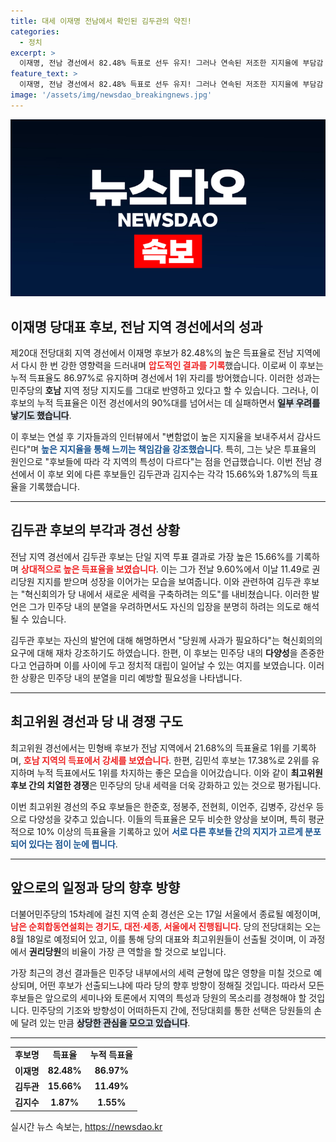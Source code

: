 ```yaml
---
title: 대세 이재명 전남에서 확인된 김두관의 약진!
categories:
  - 정치
excerpt: >
  이재명, 전남 경선에서 82.48% 득표로 선두 유지! 그러나 연속된 저조한 지지율에 부담감 느껴. 김두관, 친명계 비판하며 15.66% 기록. 민주당 전당대회, 향후 향방은? 클릭해 자세히 알아보세요!
feature_text: >
  이재명, 전남 경선에서 82.48% 득표로 선두 유지! 그러나 연속된 저조한 지지율에 부담감 느껴. 김두관, 친명계 비판하며 15.66% 기록. 민주당 전당대회, 향후 향방은? 클릭해 자세히 알아보세요!
image: '/assets/img/newsdao_breakingnews.jpg'
---
```


<p><img src="/assets/img/newsdao_breakingnews.jpg" alt="ranknews 속보" /></p>

<h2 data-ke-size="size26">이재명 당대표 후보, 전남 지역 경선에서의 성과</h2>

<p data-ke-size="size16">제20대 전당대회 지역 경선에서 이재명 후보가 82.48%의 높은 득표율로 전남 지역에서 다시 한 번 강한 영향력을 드러내며 <b><span style="color: #ee2323;">압도적인 결과를 기록</span></b>했습니다. 이로써 이 후보는 누적 득표율도 86.97%로 유지하며 경선에서 1위 자리를 방어했습니다. 이러한 성과는 민주당의 <b>호남</b> 지역 정당 지지도를 그대로 반영하고 있다고 할 수 있습니다. 그러나, 이 후보의 누적 득표율은 이전 경선에서의 90%대를 넘어서는 데 실패하면서 <b><span style="background-color: #21538527;">일부 우려를 낳기도 했습니다</span></b>.</p>

<p data-ke-size="size16">이 후보는 연설 후 기자들과의 인터뷰에서 "변함없이 높은 지지율을 보내주셔서 감사드린다"며 <b><span style="color: #1a5490;">높은 지지율을 통해 느끼는 책임감을 강조했습니다</span></b>. 특히, 그는 낮은 투표율의 원인으로 "후보들에 따라 각 지역의 특성이 다르다"는 점을 언급했습니다. 이번 전남 경선에서 이 후보 외에 다른 후보들인 김두관과 김지수는 각각 15.66%와 1.87%의 득표율을 기록했습니다.</p>

<hr>

<h2 data-ke-size="size26">김두관 후보의 부각과 경선 상황</h2>

<p data-ke-size="size16">전남 지역 경선에서 김두관 후보는 단일 지역 투표 결과로 가장 높은 15.66%를 기록하며 <b><span style="color: #ee2323;">상대적으로 높은 득표율을 보였습니다</span></b>. 이는 그가 전날 9.60%에서 이날 11.49로 권리당원 지지를 받으며 성장을 이어가는 모습을 보여줍니다. 이와 관련하여 김두관 후보는 "혁신회의가 당 내에서 새로운 세력을 구축하려는 의도"를 내비쳤습니다. 이러한 발언은 그가 민주당 내의 분열을 우려하면서도 자신의 입장을 분명히 하려는 의도로 해석될 수 있습니다.</p>

<p data-ke-size="size16">김두관 후보는 자신의 발언에 대해 해명하면서 "당원께 사과가 필요하다"는 혁신회의의 요구에 대해 재차 강조하기도 하였습니다. 한편, 이 후보는 민주당 내의 <b>다양성</b>을 존중한다고 언급하며 이를 사이에 두고 정치적 대립이 일어날 수 있는 여지를 보였습니다. 이러한 상황은 민주당 내의 분열을 미리 예방할 필요성을 나타냅니다.</p>

<hr>

<h2 data-ke-size="size26">최고위원 경선과 당 내 경쟁 구도</h2>

<p data-ke-size="size16">최고위원 경선에서는 민형배 후보가 전남 지역에서 21.68%의 득표율로 1위를 기록하며, <b><span style="color: #ee2323;">호남 지역의 득표에서 강세를 보였습니다</span></b>. 한편, 김민석 후보는 17.38%로 2위를 유지하며 누적 득표에서도 1위를 차지하는 좋은 모습을 이어갔습니다. 이와 같이 <b>최고위원 후보 간의 치열한 경쟁</b>은 민주당의 당내 세력을 더욱 강화하고 있는 것으로 평가됩니다.</p>

<p data-ke-size="size16">이번 최고위원 경선의 주요 후보들은 한준호, 정봉주, 전현희, 이언주, 김병주, 강선우 등으로 다양성을 갖추고 있습니다. 이들의 득표율은 모두 비슷한 양상을 보이며, 특히 평균적으로 10% 이상의 득표율을 기록하고 있어 <b><span style="color: #1a5490;">서로 다른 후보들 간의 지지가 고르게 분포되어 있다는 점이 눈에 띕니다</span></b>.</p>

<hr>

<h2 data-ke-size="size26">앞으로의 일정과 당의 향후 방향</h2>

<p data-ke-size="size16">더불어민주당의 15차례에 걸친 지역 순회 경선은 오는 17일 서울에서 종료될 예정이며, <b><span style="color: #ee2323;">남은 순회합동연설회는 경기도, 대전·세종, 서울에서 진행됩니다</span></b>. 당의 전당대회는 오는 8월 18일로 예정되어 있고, 이를 통해 당의 대표와 최고위원들이 선출될 것이며, 이 과정에서 <b>권리당원</b>의 비율이 가장 큰 역할을 할 것으로 보입니다.</p>

<p data-ke-size="size16">가장 최근의 경선 결과들은 민주당 내부에서의 세력 균형에 많은 영향을 미칠 것으로 예상되며, 어떤 후보가 선출되느냐에 따라 당의 향후 방향이 정해질 것입니다. 따라서 모든 후보들은 앞으로의 세미나와 토론에서 지역의 특성과 당원의 목소리를 경청해야 할 것입니다. 민주당의 기조와 방향성이 어떠하든지 간에, 전당대회를 통한 선택은 당원들의 손에 달려 있는 만큼 <b><span style="background-color: #21538527;">상당한 관심을 모으고 있습니다</span></b>.</p>

<hr>

<table>
    <tr>
        <td style="text-align: center; height: 17px;"><b>후보명</b></td>
        <td style="text-align: center; height: 17px;"><b>득표율</b></td>
        <td style="text-align: center; height: 17px;"><b>누적 득표율</b></td>
    </tr>
    <tr>
        <td style="text-align: center; height: 17px;"><b>이재명</b></td>
        <td style="text-align: center; height: 17px;"><b>82.48%</b></td>
        <td style="text-align: center; height: 17px;"><b>86.97%</b></td>
    </tr>
    <tr>
        <td style="text-align: center; height: 17px;"><b>김두관</b></td>
        <td style="text-align: center; height: 17px;"><b>15.66%</b></td>
        <td style="text-align: center; height: 17px;"><b>11.49%</b></td>
    </tr>
    <tr>
        <td style="text-align: center; height: 17px;"><b>김지수</b></td>
        <td style="text-align: center; height: 17px;"><b>1.87%</b></td>
        <td style="text-align: center; height: 17px;"><b>1.55%</b></td>
    </tr>
</table>
실시간 뉴스 속보는, <a href="https://newsdao.kr" rel="dofollow">https://newsdao.kr</a>


